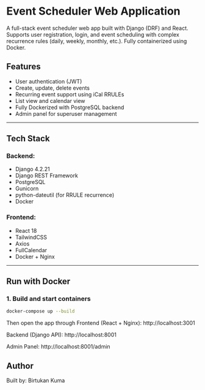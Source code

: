 # Event Scheduler Web Application

A full-stack event scheduler web app built with Django (DRF) and React. Supports user registration, login, and event scheduling with complex recurrence rules (daily, weekly, monthly, etc.). Fully containerized using Docker.

## Features

- User authentication (JWT)
- Create, update, delete events
- Recurring event support using iCal RRULEs
- List view and calendar view
- Fully Dockerized with PostgreSQL backend
- Admin panel for superuser management

---

## Tech Stack

### Backend:
- Django 4.2.21
- Django REST Framework
- PostgreSQL
- Gunicorn
- python-dateutil (for RRULE recurrence)
- Docker

### Frontend:
- React 18
- TailwindCSS
- Axios
- FullCalendar
- Docker + Nginx

---
## Run with Docker

### 1. Build and start containers

```bash
docker-compose up --build
```

Then open the app through
Frontend (React + Nginx): http://localhost:3001

Backend (Django API): http://localhost:8001

Admin Panel: http://localhost:8001/admin

## Author
Built by: Birtukan Kuma

